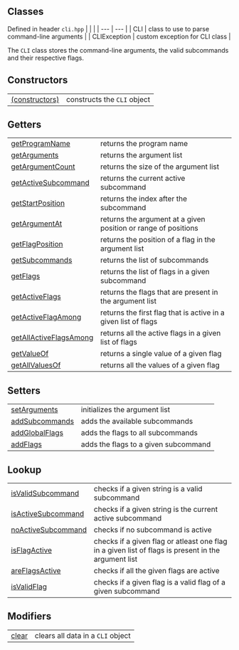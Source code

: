 ## Classes
Defined in header `cli.hpp`
| | |
| --- | --- |
| CLI | class to use to parse command-line arguments |
| CLIException | custom exception for CLI class |

The `CLI` class stores the command-line arguments, the valid subcommands and their respective flags. 

## Constructors
| | |
| --- | --- |
| [(constructors)](Constructors/constructors.md) | constructs the `CLI` object |

## Getters
| | |
| --- | --- |
| [getProgramName](Getters/getProgramName.md) | returns the program name |
| [getArguments](Getters/getArguments.md) | returns the argument list |
| [getArgumentCount](Getters/getArgumentCount.md) | returns the size of the argument list |
| [getActiveSubcommand](Getters/getActiveSubcommand.md) | returns the current active subcommand |
| [getStartPosition](Getters/getStartPosition.md) | returns the index after the subcommand |
| [getArgumentAt](Getters/getArgumentAt.md) | returns the argument at a given position or range of positions |
| [getFlagPosition](Getters/getFlagPosition.md) | returns the position of a flag in the argument list |
| [getSubcommands](Getters/getSubcommands.md) | returns the list of subcommands |
| [getFlags](Getters/getFlags.md) | returns the list of flags in a given subcommand
| [getActiveFlags](Getters/getActiveFlags.md) | returns the flags that are present in the argument list |
| [getActiveFlagAmong](Getters/getActiveFlagAmong.md) | returns the first flag that is active in a given list of flags |
| [getAllActiveFlagsAmong](Getters/getAllActiveFlagsAmong.md) | returns all the active flags in a given list of flags |
| [getValueOf](Getters/getValueOf.md) | returns a single value of a given flag |
| [getAllValuesOf](Getters/getAllValuesOf.md) | returns all the values of a given flag |

## Setters
| | |
| --- | --- |
| [setArguments](Setters/setArguments.md) | initializes the argument list |
| [addSubcommands](Modifiers/addSubcommands.md) | adds the available subcommands |
| [addGlobalFlags](Modifiers/addGlobalFlags.md) | adds the flags to all subcommands |
| [addFlags](Modifiers/addFlags.md) | adds the flags to a given subcommand |

## Lookup
| | |
| --- | --- |
| [isValidSubcommand](Lookup/isValidSubcommand.md) | checks if a given string is a valid subcommand |
| [isActiveSubcommand](Lookup/isActiveSubcommand.md) | checks if a given string is the current active subcommand |
| [noActiveSubcommand](Lookup/noActiveSubcommand.md) | checks if no subcommand is active |
| [isFlagActive](Lookup/isFlagActive.md) | checks if a given flag or atleast one flag in a given list of flags is present in the argument list |
| [areFlagsActive](Lookup/areFlagsActive.md) | checks if all the given flags are active |
| [isValidFlag](Lookup/isValidFlag.md) | checks if a given flag is a valid flag of a given subcommand |

## Modifiers
| | |
| --- | --- |
| [clear](Modifiers/clear.md) | clears all data in a `CLI` object |